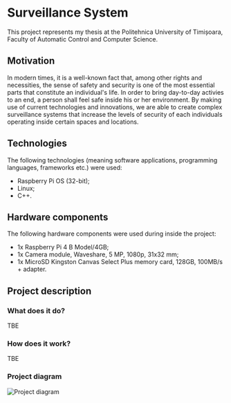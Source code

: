 # Surveillance System
This project represents my thesis at the Politehnica University of Timișoara, Faculty of Automatic Control and Computer Science.

## Motivation
In modern times, it is a well-known fact that, among other rights and necessities, the sense of safety and security is one of the most essential
parts that constitute an individual's life. In order to bring day-to-day activies to an end, a person shall feel safe inside his or her
environment. By making use of current technologies and innovations, we are able to create complex surveillance systems that increase 
the levels of security of each individuals operating inside certain spaces and locations.

## Technologies
The following technologies (meaning software applications, programming languages, frameworks etc.) were used:

- Raspberry Pi OS (32-bit);
- Linux;
- C++.

## Hardware components
The following hardware components were used during inside the project:

- 1x Raspberry Pi 4 B Model/4GB;
- 1x Camera module, Waveshare, 5 MP, 1080p, 31x32 mm;
- 1x MicroSD Kingston Canvas Select Plus memory card, 128GB, 100MB/s + adapter.

## Project description

### What does it do?
TBE

### How does it work?
TBE

### Project diagram
![Project diagram](https://i.imgur.com/3n7ukal.png)
